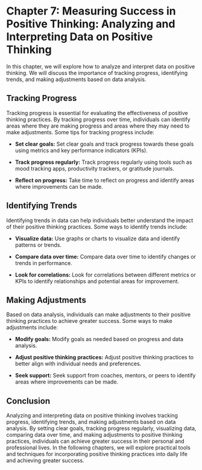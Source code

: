 Chapter 7: Measuring Success in Positive Thinking: Analyzing and Interpreting Data on Positive Thinking
=======================================================================================================

In this chapter, we will explore how to analyze and interpret data on positive thinking. We will discuss the importance of tracking progress, identifying trends, and making adjustments based on data analysis.

Tracking Progress
-----------------

Tracking progress is essential for evaluating the effectiveness of positive thinking practices. By tracking progress over time, individuals can identify areas where they are making progress and areas where they may need to make adjustments. Some tips for tracking progress include:

* **Set clear goals:** Set clear goals and track progress towards these goals using metrics and key performance indicators (KPIs).

* **Track progress regularly:** Track progress regularly using tools such as mood tracking apps, productivity trackers, or gratitude journals.

* **Reflect on progress:** Take time to reflect on progress and identify areas where improvements can be made.

Identifying Trends
------------------

Identifying trends in data can help individuals better understand the impact of their positive thinking practices. Some ways to identify trends include:

* **Visualize data:** Use graphs or charts to visualize data and identify patterns or trends.

* **Compare data over time:** Compare data over time to identify changes or trends in performance.

* **Look for correlations:** Look for correlations between different metrics or KPIs to identify relationships and potential areas for improvement.

Making Adjustments
------------------

Based on data analysis, individuals can make adjustments to their positive thinking practices to achieve greater success. Some ways to make adjustments include:

* **Modify goals:** Modify goals as needed based on progress and data analysis.

* **Adjust positive thinking practices:** Adjust positive thinking practices to better align with individual needs and preferences.

* **Seek support:** Seek support from coaches, mentors, or peers to identify areas where improvements can be made.

Conclusion
----------

Analyzing and interpreting data on positive thinking involves tracking progress, identifying trends, and making adjustments based on data analysis. By setting clear goals, tracking progress regularly, visualizing data, comparing data over time, and making adjustments to positive thinking practices, individuals can achieve greater success in their personal and professional lives. In the following chapters, we will explore practical tools and techniques for incorporating positive thinking practices into daily life and achieving greater success.
